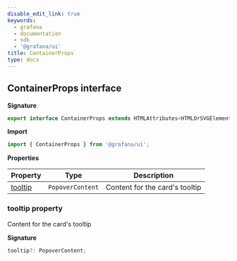 ```yaml
---
disable_edit_link: true
keywords:
  - grafana
  - documentation
  - sdk
  - '@grafana/ui'
title: ContainerProps
type: docs
---
```


## ContainerProps interface

<b>Signature</b>

```typescript
export interface ContainerProps extends HTMLAttributes<HTMLOrSVGElement>
```

<b>Import</b>

```typescript
import { ContainerProps } from '@grafana/ui';
```

<b>Properties</b>

| Property                     | Type                        | Description                    |
| ---------------------------- | --------------------------- | ------------------------------ |
| [tooltip](#tooltip-property) | <code>PopoverContent</code> | Content for the card's tooltip |

### tooltip property

Content for the card's tooltip

<b>Signature</b>

```typescript
tooltip?: PopoverContent;
```

